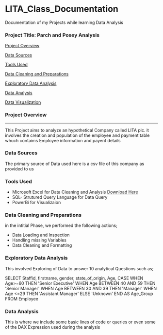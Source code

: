 # LITA_Class_Documentation
Documentation of my Projects while learning Data Analysis

### Project Title: Parch and Posey Analysis

[Project Overview](#project-overview)

[Data Sources](#data-sources)

[Tools Used](#tools-used)

[Data Cleaning and Preparations](#data-cleaning-and-preparations)

[Exploratory Data Analysis](#exploratory-data-analysis)

[Data Analysis](#data-analysis)

[Data Visualization](#data-visualization)
### Project Overview
---
This Project aims to  analyze an hypothetical Company called LITA plc. it involves the creation and population of the employee and payment table whuch contaims Employee information and payent details 

### Data Sources
 The primary source of Data used here is a csv file of this company as provided to us

### Tools Used

- Microsoft Excel for Data Cleaning and Analysis [Download Here](https://www.Microsoft.com)
- SQL- Strutured Query Language for Data Query
- PowerBi for Visualizaion

### Data Cleaning and Preparations
  in the intitial Phase, we performed the following actions;
  - Data Loading and Inspection
  - Handling missing Variables
  - Data Cleaning and Formatting
 
### Exploratory Data Analysis
  This involved Exploring of Data to answer 10 analytical Questions such as;

  SELECT Staffid, firstname, gender, state_of_origin, Age,
CASE
	WHEN Age>=60 THEN 'Senior Executive'
	WHEN Age BETWEEN 40 AND 59 THEN 'Senior Manager'
	WHEN Age BETWEEN 30 AND 39 THEN 'Manager'
	WHEN Age <=29 THEN 'Assistant Manager'
	ELSE 'Unknown'
END AS Age_Group
FROM Employee


 ### Data Analysis
 This is where we include some basic lines of code or queries or even some of the DAX Expression used during the analysis

 ```SQL
